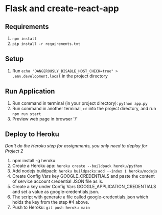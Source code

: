 # Flask and create-react-app

## Requirements
1. `npm install`
2. `pip install -r requirements.txt`

## Setup
1. Run `echo "DANGEROUSLY_DISABLE_HOST_CHECK=true" > .env.development.local` in the project directory

## Run Application
1. Run command in terminal (in your project directory): `python app.py`
2. Run command in another terminal, `cd` into the project directory, and run `npm run start`
3. Preview web page in browser '/'

## Deploy to Heroku
*Don't do the Heroku step for assignments, you only need to deploy for Project 2*
1. npm install -g heroku
2. Create a Heroku app: `heroku create --buildpack heroku/python`
3. Add nodejs buildpack: `heroku buildpacks:add --index 1 heroku/nodejs`
4. Create Config Vars key GOOGLE_CREDENTIALS and paste the content of service account credential JSON file as is.
5. Create a key under Config Vars GOOGLE_APPLICATION_CREDENTIALS and set a value as google-credentials.json.
6. The script with generate a file called google-credentials.json which holds the key from the step #4 above. 
7. Push to Heroku: `git push heroku main`
